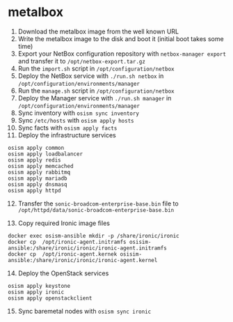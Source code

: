 # metalbox

1. Download the metalbox image from the well known URL
2. Write the metalbox image to the disk and boot it (initial boot takes some time)
3. Export your NetBox configuration repository with `netbox-manager export`
   and transfer it to `/opt/netbox-export.tar.gz`
4. Run the `import.sh` script in `/opt/configuration/netbox`
5. Deploy the NetBox service with `./run.sh netbox` in `/opt/configuration/environments/manager`
6. Run the `manage.sh` script in `/opt/configuration/netbox`
7. Deploy the Manager service with `./run.sh manager` in `/opt/configuration/environments/manager`
8. Sync inventory with `osism sync inventory`
9. Sync `/etc/hosts` with `osism apply hosts`
10. Sync facts with `osism apply facts`
11. Deploy the infrastructure services

   ```
   osism apply common
   osism apply loadbalancer
   osism apply redis
   osism apply memcached
   osism apply rabbitmq
   osism apply mariadb
   osism apply dnsmasq
   osism apply httpd
   ```

12. Transfer the `sonic-broadcom-enterprise-base.bin` file to
    `/opt/httpd/data/sonic-broadcom-enterprise-base.bin`

13. Copy required Ironic image files

   ```
   docker exec osism-ansible mkdir -p /share/ironic/ironic
   docker cp  /opt/ironic-agent.initramfs osisim-ansible:/share/ironic/ironic/ironic-agent.initramfs
   docker cp  /opt/ironic-agent.kernek osisim-ansible:/share/ironic/ironic/ironic-agent.kernel
   ```

14. Deploy the OpenStack services

   ```
   osism apply keystone
   osism apply ironic
   osism apply openstackclient
   ```

15. Sync baremetal nodes with `osism sync ironic`
